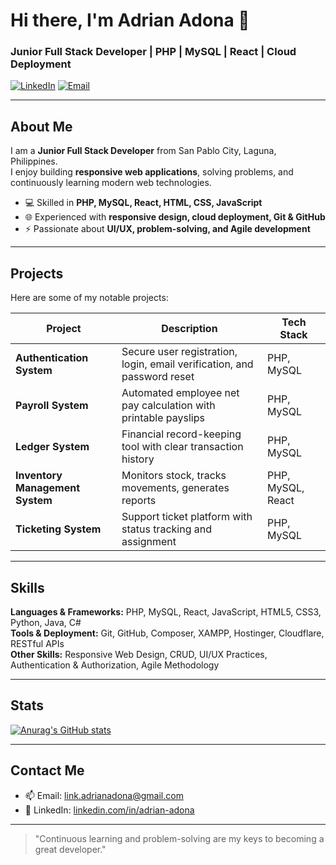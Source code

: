# Hi there, I'm Adrian Adona 👋

### Junior Full Stack Developer | PHP | MySQL | React | Cloud Deployment

[![LinkedIn](https://img.shields.io/badge/LinkedIn-Adrian%20Adona-blue?style=flat&logo=linkedin)](https://linkedin.com/in/adrian-adona)
[![Email](https://img.shields.io/badge/Email-link.adrianadona@gmail.com-red?style=flat&logo=gmail)](mailto:link.adrianadona@gmail.com)

---

## About Me
I am a **Junior Full Stack Developer** from San Pablo City, Laguna, Philippines.  
I enjoy building **responsive web applications**, solving problems, and continuously learning modern web technologies.  

- 💻 Skilled in **PHP, MySQL, React, HTML, CSS, JavaScript**
- 🌐 Experienced with **responsive design, cloud deployment, Git & GitHub**
- ⚡ Passionate about **UI/UX, problem-solving, and Agile development**

---

## Projects
Here are some of my notable projects:

| Project | Description | Tech Stack |
|---------|-------------|------------|
| **Authentication System** | Secure user registration, login, email verification, and password reset | PHP, MySQL |
| **Payroll System** | Automated employee net pay calculation with printable payslips | PHP, MySQL |
| **Ledger System** | Financial record-keeping tool with clear transaction history | PHP, MySQL |
| **Inventory Management System** | Monitors stock, tracks movements, generates reports | PHP, MySQL, React |
| **Ticketing System** | Support ticket platform with status tracking and assignment | PHP, MySQL |

---

## Skills
**Languages & Frameworks:** PHP, MySQL, React, JavaScript, HTML5, CSS3, Python, Java, C#  
**Tools & Deployment:** Git, GitHub, Composer, XAMPP, Hostinger, Cloudflare, RESTful APIs  
**Other Skills:** Responsive Web Design, CRUD, UI/UX Practices, Authentication & Authorization, Agile Methodology  

---

## Stats

[![Anurag's GitHub stats](https://github-readme-stats.vercel.app/api?username=PossiblyBread)](https://github.com/PossiblyBread/github-readme-stats)

---

## Contact Me
- 📫 Email: link.adrianadona@gmail.com  
- 💼 LinkedIn: [linkedin.com/in/adrian-adona](https://linkedin.com/in/adrian-adona)  

---

> "Continuous learning and problem-solving are my keys to becoming a great developer."  
